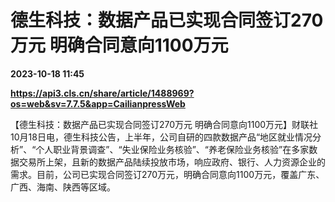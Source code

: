 # 德生科技：数据产品已实现合同签订270万元 明确合同意向1100万元

**2023-10-18 11:45**

**https://api3.cls.cn/share/article/1488969?os=web&sv=7.7.5&app=CailianpressWeb**

【德生科技：数据产品已实现合同签订270万元 明确合同意向1100万元】财联社10月18日电，德生科技公告，上半年，公司自研的四款数据产品“地区就业情况分析”、“个人职业背景调查”、“失业保险业务核验”、“养老保险业务核验”在多家数据交易所上架，且新的数据产品陆续投放市场，响应政府、银行、人力资源企业的需求。目前，公司已实现合同签订270万元，明确合同意向1100万元，覆盖广东、广西、海南、陕西等区域。